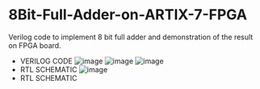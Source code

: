 # 8Bit-Full-Adder-on-ARTIX-7-FPGA
Verilog code to implement 8 bit full adder and demonstration of the  result on FPGA board.
* VERILOG CODE
![image](https://github.com/user-attachments/assets/7a22248d-1948-460f-af16-fbc683f9ccdb)
![image](https://github.com/user-attachments/assets/54c5c3e0-f71d-4489-81ff-2d11e4c73fba)
![image](https://github.com/user-attachments/assets/45390bc8-a939-4882-b2ff-3480bde00dd2)
* RTL SCHEMATIC
  ![image](https://github.com/user-attachments/assets/ac69d4ce-2f18-435d-86ba-e9a785006d8a)
* RTL SCHEMATIC


